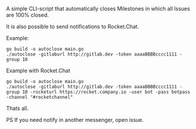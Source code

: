 A simple CLI-script that automatically closes Milestones 
in which all Issues are 100% closed.

It is also possible to send notifications to Rocket.Chat.

Example:

```
go build -o autoclose main.go
./autoclose -gitlaburl http://gitlab.dev -token aaaaBBBBcccc1111 -group 10 
```

Example with Rocket.Chat

```
go build -o autoclose main.go
./autoclose -gitlaburl http://gitlab.dev -token aaaaBBBBcccc1111 -group 10 -rocketurl https://rocket.company.io -user bot -pass botpass -channel "#rocketchannel"
```

Thats all.

PS If you need notify in another messenger, open issue.